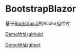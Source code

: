 # BootstrapBlazor
基于[Bootstrap 5](https://getbootstrap.com/)的Blazor组件库

[Demo地址(github)](https://gaofen13.github.io/bootstrap-blazor)

[Demo地址(gitee)](https://gaofen13.gitee.io/bootstrap-blazor)
